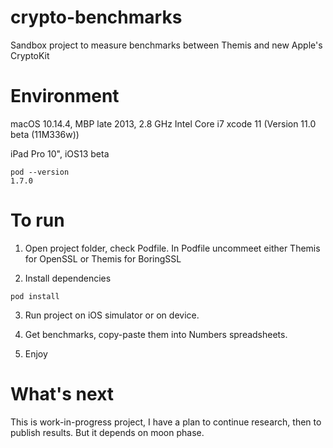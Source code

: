 # crypto-benchmarks
Sandbox project to measure benchmarks between Themis and new Apple's CryptoKit


# Environment
macOS 10.14.4, MBP late 2013, 2.8 GHz Intel Core i7
xcode 11 (Version 11.0 beta (11M336w))

iPad Pro 10", iOS13 beta

```
pod --version
1.7.0
```

# To run

1. Open project folder, check Podfile. In Podfile uncommeet either Themis for OpenSSL or Themis for BoringSSL

2. Install dependencies
```
pod install
```

3. Run project on iOS simulator or on device.

4. Get benchmarks, copy-paste them into Numbers spreadsheets.

5. Enjoy

# What's next

This is work-in-progress project, I have a plan to continue research, then to publish results. But it depends on moon phase.
